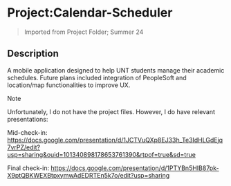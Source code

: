 # Project:Calendar-Scheduler
> Imported from Project Folder; Summer 24

## Description
A mobile application designed to help UNT students manage their academic schedules. Future plans included integration of PeopleSoft and location/map functionalities to improve UX.

> [!NOTE]
> Unfortunately, I do not have the project files. However, I do have relevant presentations:
>   
> Mid-check-in: https://docs.google.com/presentation/d/1JCTVuQXp8EJ33h_Te3IdHLGdEjq7vrPZ/edit?usp=sharing&ouid=101340898178653761390&rtpof=true&sd=true
>   
> Final check-in: https://docs.google.com/presentation/d/1PTYBn5HIB87pk-X9ptQBKWEXBtpxymwAdEDRTEn5k7o/edit?usp=sharing  
> 
